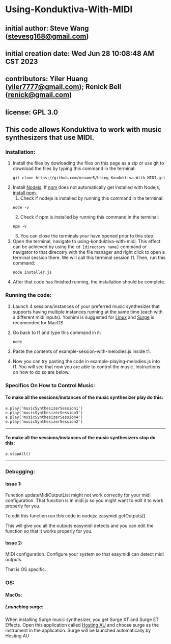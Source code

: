 # Using-Konduktiva-With-MIDI
## initial author: Steve Wang (stevesg168@gmail.com)
##  initial creation date: Wed Jun 28 10:08:48 AM CST 2023 
## contributors: Yiler Huang (yiler7777@gmail.com); Renick Bell (renick@gmail.com)
## license: GPL 3.0

## This code allows Konduktiva to work with music synthesizers that use MIDI.

### Installation:

1. Install the files by dowloading the files on this page as a zip or use git to download the files by typing this command in the terminal:
    ```
    git clone https://github.com/mrname5/Using-Konduktiva-With-MIDI.git
    ```
2. Install [Nodejs](https://nodejs.org/en). If [npm](https://www.npmjs.com/package/npm) does not automatically get installed with Nodejs, [install npm](https://github.com/npm/cli).
    1. Check if nodejs is installed by running this command in the terminal: 
    ```
    node -v
    ```
    2. Check if npm is installed by running this command in the terminal: 
    ```
    npm -v
    ```
    3. You can close the terminals your have opened prior to this step.
3. Open the terminal, navigate to using-konduktiva-with-midi. This effect can be achieved by using the ``` cd [directory name] ``` command or navigator to that direcotry with the file manager and right click to open a terminal session there. We will call this terminal session t1. Then, run this command:
    ```
    node installer.js
    ```
4. After that code has finished running, the installation should be complete.

### Running the code:

1. Launch 4 sessions/instances of your preferred music synthesizer that supports having multiple instances running at the same time (each with a different midi inputs). Yoshimi is suggested for [Linux](https://yoshimi.sourceforge.io/) and [Surge](https://surge-synthesizer.github.io/) is recomended for MacOS. 
2. Go back to t1 and type this command in it:

    ```
    node 
    ```
3. Paste the contents of example-session-with-melodies.js inside t1.
4. Now you can try pasting the code in example-playing-melodies.js into t1. You will see that now you are able to control the music. Instructions on how to do so are below.

### Specifics On How to Control Music:

#### To make all the sessions/instances of the music synthesizer play do this:

    e.play('musicSynthesizerSession1')
    e.play('musicSynthesizerSession3')
    e.play('musicSynthesizerSession4')
    e.play('musicSynthesizerSession2')

----

#### To make all the sessions/instances of the music synthesizers stop do this:

    e.stopAll()

----

### Debugging:

#### Issue 1:

Function updateMidiOutputList might not work correctly for your midi configuration. That function is in midi.js so you might want to edit it to work properly for you.

To edit this function run this code in nodejs: easymidi.getOutputs()

This will give you all the outputs easymidi detects and you can edit the function so that it works properly for you.

#### Issue 2:

MIDI configuration. Configure your system so that easymidi can detect midi outputs. 

That is OS specific.


### OS:

#### MacOs:

##### Launching surge:

When installing Surge music synthesizer, you get Surge XT and Surge ET Effects. Open this application called [Hosting AU](http://ju-x.com/hostingau.html) and choose surge as  the instrument in the application. Surge will be launched automatically by Hosting AU

